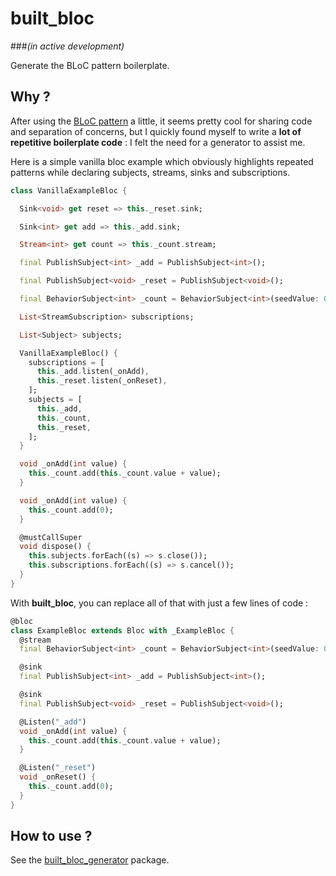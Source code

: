 # built_bloc 

###*(in active development)*

Generate the BLoC pattern boilerplate.

## Why ?

After using the [BLoC pattern](https://medium.com/flutter-io/build-reactive-mobile-apps-in-flutter-companion-article-13950959e381) a little, it seems pretty cool for sharing code and separation of concerns, but I quickly found myself to write a **lot of repetitive boilerplate code** : I felt the need for a generator to assist me.

Here is a simple vanilla bloc example which obviously highlights repeated patterns while declaring subjects, streams, sinks and subscriptions.

```dart
class VanillaExampleBloc {

  Sink<void> get reset => this._reset.sink;

  Sink<int> get add => this._add.sink;

  Stream<int> get count => this._count.stream;

  final PublishSubject<int> _add = PublishSubject<int>();

  final PublishSubject<void> _reset = PublishSubject<void>();

  final BehaviorSubject<int> _count = BehaviorSubject<int>(seedValue: 0);

  List<StreamSubscription> subscriptions;

  List<Subject> subjects;

  VanillaExampleBloc() {
    subscriptions = [
      this._add.listen(_onAdd),
      this._reset.listen(_onReset),
    ];
    subjects = [
      this._add,
      this._count,
      this._reset,
    ];
  }

  void _onAdd(int value) {
    this._count.add(this._count.value + value);
  }

  void _onAdd(int value) {
    this._count.add(0);
  }

  @mustCallSuper
  void dispose() {
    this.subjects.forEach((s) => s.close());
    this.subscriptions.forEach((s) => s.cancel());
  }
}
```

With **built_bloc**, you can replace all of that with just a few lines of code :

```dart
@bloc
class ExampleBloc extends Bloc with _ExampleBloc {
  @stream
  final BehaviorSubject<int> _count = BehaviorSubject<int>(seedValue: 0);

  @sink
  final PublishSubject<int> _add = PublishSubject<int>();

  @sink
  final PublishSubject<void> _reset = PublishSubject<void>();

  @Listen("_add")
  void _onAdd(int value) {
    this._count.add(this._count.value + value);
  }

  @Listen("_reset")
  void _onReset() {
    this._count.add(0);
  }
}
```

## How to use ?

See the [built_bloc_generator](https://pub.dartlang.org/packages/built_bloc_generator) package.